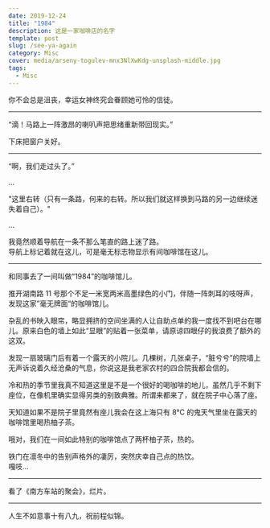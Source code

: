 ```yaml
---
date: 2019-12-24
title: "1984"
description: 这是一家咖啡店的名字
template: post
slug: /see-ya-again
category: Misc
cover: media/arseny-togulev-mnx3NlXwKdg-unsplash-middle.jpg
tags:
  - Misc
---
```


你不会总是沮丧，幸运女神终究会眷顾她可怜的信徒。

---

“滴！马路上一阵激昂的喇叭声把思绪重新带回现实。”

下床把窗户关好。

---

“啊，我们走过头了。”

...

"这里右转（只有一条路，何来的右转。所以我们就这样换到马路的另一边继续迷失着自己）。"

...

我竟然顺着导航在一条不那么笔直的路上迷了路。<br />
导航上标记着就在这儿，可是毫无标志物显示有间咖啡馆在这儿。

---

和同事去了一间叫做“1984”的咖啡馆儿。

推开湖南路 11 号那个不足一米宽两米高墨绿色的小门，伴随一阵刺耳的吱呀声，发现这家”毫无牌面“的咖啡馆儿。

杂乱的书映入眼帘，略显拥挤的空间坐满的人让自助点单的我一度找不到吧台在哪儿。原来白色的墙上如此“显眼”的贴着一张菜单，请原谅四眼仔的我浪费了额外的这双。

发现一扇玻璃门后有着一个露天的小院儿。几棵树，几张桌子，“脏兮兮”的院墙上无声诉说着久经沧桑的气息，你说这是我老家农村的四合院我都会信的。

冷和热的季节里我真不知道这里是不是一个很好的喝咖啡的地儿，虽然几乎不剩下座位，在像机里确实显得另类的别致典雅。所谓来都来了，就在院子中心落了座。

天知道如果不是院子里竟然有座儿我会在这上海只有 8°C 的鬼天气里坐在露天的咖啡馆里喝热柚子茶。

哦对，我们在一间如此特别的咖啡馆点了两杯柚子茶，热的。

铁门在凛冬中的告别声格外的凄厉，突然庆幸自己点的热饮。<br />
嘎吱...

---

看了《南方车站的聚会》，烂片。

---

人生不如意事十有八九，祝前程似锦。

